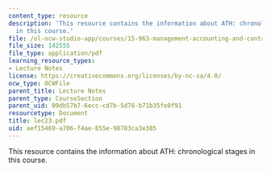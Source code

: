 ```yaml
---
content_type: resource
description: 'This resource contains the information about ATH: chronological stages
  in this course.'
file: /ol-ocw-studio-app/courses/15-963-management-accounting-and-control-spring-2007/aef15469a706f4ae855e98783ca3e385_lec23.pdf
file_size: 142555
file_type: application/pdf
learning_resource_types:
- Lecture Notes
license: https://creativecommons.org/licenses/by-nc-sa/4.0/
ocw_type: OCWFile
parent_title: Lecture Notes
parent_type: CourseSection
parent_uid: 09db57b7-6ecc-cd7b-5d76-b71b35fe0f91
resourcetype: Document
title: lec23.pdf
uid: aef15469-a706-f4ae-855e-98783ca3e385
---
```

This resource contains the information about ATH: chronological stages in this course.
